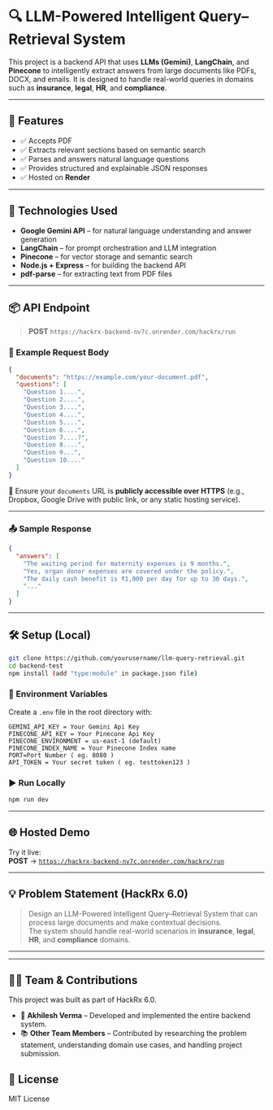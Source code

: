 # 🔍 LLM-Powered Intelligent Query–Retrieval System

This project is a backend API that uses **LLMs (Gemini)**, **LangChain**, and **Pinecone** to intelligently extract answers from large documents like PDFs, DOCX, and emails. It is designed to handle real-world queries in domains such as **insurance**, **legal**, **HR**, and **compliance**.

---

## 🚀 Features

- ✅ Accepts PDF 
- ✅ Extracts relevant sections based on semantic search  
- ✅ Parses and answers natural language questions  
- ✅ Provides structured and explainable JSON responses  
- ✅ Hosted on **Render**

---

## 🧠 Technologies Used

- **Google Gemini API** – for natural language understanding and answer generation  
- **LangChain** – for prompt orchestration and LLM integration  
- **Pinecone** – for vector storage and semantic search  
- **Node.js + Express** – for building the backend API  
- **pdf-parse** – for extracting text from PDF files

---

## 📦 API Endpoint

> **POST** `https://hackrx-backend-nv7c.onrender.com/hackrx/run`

### 🔗 Example Request Body

```json
{
  "documents": "https://example.com/your-document.pdf",
  "questions": [
    "Question 1....",
    "Question 2....",
    "Question 3....",
    "Question 4....",
    "Question 5....",
    "Question 6....",
    "Question 7....?",
    "Question 8....",
    "Question 9...",
    "Question 10...."
  ]
}
```

📌 Ensure your `documents` URL is **publicly accessible over HTTPS** (e.g., Dropbox, Google Drive with public link, or any static hosting service).

---

### 📤 Sample Response

```json
{
  "answers": [
    "The waiting period for maternity expenses is 9 months.",
    "Yes, organ donor expenses are covered under the policy.",
    "The daily cash benefit is ₹1,000 per day for up to 30 days.",
    "..."
  ]
}
```

---

## 🛠️ Setup (Local)

```bash
git clone https://github.com/yourusername/llm-query-retrieval.git
cd backend-test
npm install (add "type:module" in package.json file)
```

### 🔐 Environment Variables

Create a `.env` file in the root directory with:

```env
GEMINI_API_KEY = Your Gemini Api Key
PINECONE_API_KEY = Your Pinecone Api Key
PINECONE_ENVIRONMENT = us-east-1 (default)
PINECONE_INDEX_NAME = Your Pinecone Index name
PORT=Port Number ( eg. 8080 )
API_TOKEN = Your secret token ( eg. testtoken123 )
```

### ▶️ Run Locally

```bash
npm run dev
```

---

## 🌐 Hosted Demo

Try it live:  
**POST** → [`https://hackrx-backend-nv7c.onrender.com/hackrx/run`](https://hackrx-backend-nv7c.onrender.com/hackrx/run)

---

## 💡 Problem Statement (HackRx 6.0)

> Design an LLM-Powered Intelligent Query–Retrieval System that can process large documents and make contextual decisions.  
> The system should handle real-world scenarios in **insurance**, **legal**, **HR**, and **compliance** domains.

---

---

## 🧑‍💻 Team & Contributions

This project was built as part of HackRx 6.0.

- 🔧 **Akhilesh Verma** – Developed and implemented the entire backend system.
- 📚 **Other Team Members** – Contributed by researching the problem statement, understanding domain use cases, and handling project submission.


## 📄 License

MIT License
